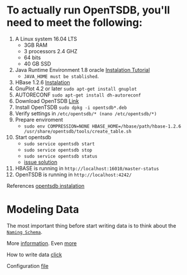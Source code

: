 # To actually run OpenTSDB, you'll need to meet the following:
1. A Linux system 16.04 LTS
    - 3GB RAM
    - 3 processors 2.4 GHZ
    - 64 bits
    - 40 GB SSD
1. Java Runtime Environment 1.8 oracle [Instalation Tutorial](https://www.digitalocean.com/community/tutorials/how-to-install-java-with-apt-get-on-ubuntu-16-04)
    - `JAVA_HOME must be stablished`.
1. HBase 1.2.6 [Instalation](http://hbase.apache.org/0.94/book/quickstart.html)
1. GnuPlot 4.2 or later `sudo apt-get install gnuplot`
1. AUTORECONF `sudo apt-get install dh-autoreconf`
1. Download OpenTSDB [Link](https://github.com/OpenTSDB/opentsdb/releases)
1. Install OpenTSDB `sudo dpkg -i opentsdb*.deb`
1. Verify settings in `/etc/opentsdb/* (nano /etc/opentsdb/*)`
1. Prepare enviroment
    - `sudo env COMPRESSION=NONE HBASE_HOME=/hbase/path/hbase-1.2.6 /usr/share/opentsdb/tools/create_table.sh`
1. Start opentsdb
    - `sudo service opentsdb start`
    - `sudo service opentsdb stop`
    - `sudo service opentsdb status`
    - [issue solution](https://github.com/OpenTSDB/opentsdb/issues/480)
1. HBASE is running in `http://localhost:16010/master-status`
1. OpenTSDB is running in `http://localhost:4242/`

References [opentsdb instalation](http://www.codeando.com/articles--artiacuteculos/installing-opentsdb-on-ubuntu-1604-lts)

# Modeling Data
The most important thing before start writing data is to think about the [`Naming Schema`](http://opentsdb.net/docs/build/html/user_guide/writing.html).

More [information](http://opentsdb.net/docs/build/html/user_guide/query/timeseries.html).
Even [more](https://www.digitalocean.com/community/tutorials/how-to-install-java-with-apt-get-on-ubuntu-16-04)

How to write data [click](http://www.erol.si/2014/06/opentsdb-the-perfect-database-for-your-internet-of-things-projects/)

Configuration [file](https://gist.github.com/kylebrandt/8c09c87fd3147fb51bc3)
